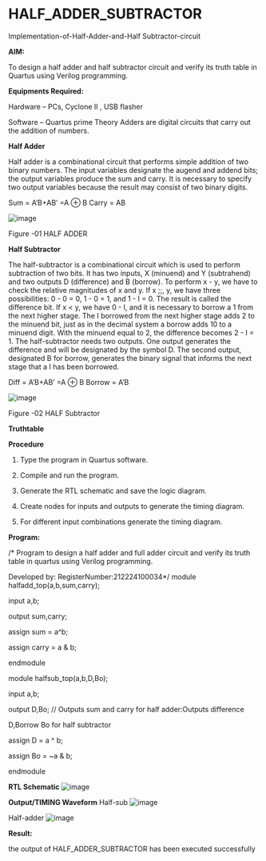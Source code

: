 # HALF_ADDER_SUBTRACTOR

Implementation-of-Half-Adder-and-Half Subtractor-circuit

**AIM:**

To design a half adder and half subtractor circuit and verify its truth table in Quartus using Verilog programming.

**Equipments Required:**

Hardware – PCs, Cyclone II , USB flasher 

Software – Quartus prime Theory Adders are digital circuits that carry out the addition of numbers.

**Half Adder**

Half adder is a combinational circuit that performs simple addition of two binary numbers. The input variables designate the augend and addend bits; the output variables produce the sum and carry. It is necessary to specify two output variables because the result may consist of two binary digits.

Sum = A’B+AB’ =A ⊕ B Carry = AB

![image](https://github.com/naavaneetha/HALF_ADDER_SUBTRACTOR/assets/154305477/bd4a0b2c-cdbc-4184-ab08-81578f121e1f)

Figure -01 HALF ADDER

**Half Subtractor**

The half-subtractor is a combinational circuit which is used to perform subtraction of two bits. It has two inputs, X (minuend) and Y (subtrahend) and two outputs D (difference) and B (borrow). To perform x - y, we have to check the relative magnitudes of x and y. If x ;;, y, we have three possibilities: 0 - 0 = 0, 1 - 0 = 1, and 1 - I = 0. The result is called the difference bit. If x < y, we have 0 - I, and it is necessary to borrow a 1 from the next higher stage. The I borrowed from the next higher stage adds 2 to the minuend bit, just as in the decimal system a borrow adds 10 to a minuend digit. With the minuend equal to 2, the difference becomes 2 - I = 1. The half-subtractor needs two outputs. One output generates the difference and will be designated by the symbol D. The second output, designated B for borrow, generates the binary signal that informs the next stage that a I has been borrowed. 

Diff = A’B+AB’ =A ⊕ B
Borrow = A’B

 ![image](https://github.com/naavaneetha/HALF_ADDER_SUBTRACTOR/assets/154305477/d76b099c-513f-4e7c-843a-e2fd028a531a)

Figure -02 HALF Subtractor

**Truthtable**

**Procedure**

1.	Type the program in Quartus software.

2.	Compile and run the program.

3.	Generate the RTL schematic and save the logic diagram.

4.	Create nodes for inputs and outputs to generate the timing diagram.

5.	For different input combinations generate the timing diagram.


**Program:**

/* Program to design a half adder and full adder circuit and verify its truth table in quartus using Verilog programming.

Developed by: RegisterNumber:212224100034*/
module halfadd_top(a,b,sum,carry);

 input a,b;
 
 output sum,carry; 
 
assign sum = a^b;

 assign carry = a & b;
 
 endmodule
 
 module halfsub_top(a,b,D,Bo);
 
 input a,b;
 
 output D,Bo; // Outputs sum and carry for half adder:Outputs difference 
 
D,Borrow Bo for half subtractor

 assign D = a ^ b;
 
 assign Bo = ~a & b;
 
 endmodule

**RTL Schematic**
![image](https://github.com/user-attachments/assets/e7d8dbd6-a3ee-4562-aef0-8abca9268c91)


**Output/TIMING Waveform**
Half-sub
![image](https://github.com/user-attachments/assets/2ce2ba15-cfa1-42f2-a601-b886456dd287)

Half-adder
![image](https://github.com/user-attachments/assets/6a317f91-4e3c-4e4f-93a0-85b8c53c1c52)

**Result:**

the output of HALF_ADDER_SUBTRACTOR has been executed successfully
